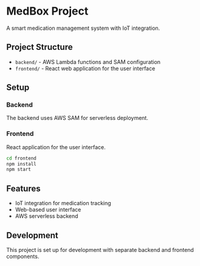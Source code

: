 # MedBox Project

A smart medication management system with IoT integration.

## Project Structure

- `backend/` - AWS Lambda functions and SAM configuration
- `frontend/` - React web application for the user interface

## Setup

### Backend
The backend uses AWS SAM for serverless deployment.

### Frontend
React application for the user interface.

```bash
cd frontend
npm install
npm start
```

## Features

- IoT integration for medication tracking
- Web-based user interface
- AWS serverless backend

## Development

This project is set up for development with separate backend and frontend components.
